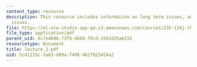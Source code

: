 ```yaml
---
content_type: resource
description: This resource includes information on long term issues, and near term
  issues.
file: https://ol-ocw-studio-app-qa.s3.amazonaws.com/courses/21h-116j-the-civil-war-and-reconstruction-fall-2005/5c41115c3a63d89a7408462f023454a2_lecture_2.pdf
file_type: application/pdf
parent_uid: dc7e4b06-73f9-4669-f9cd-1562d25ab215
resourcetype: Document
title: lecture_2.pdf
uid: 5c41115c-3a63-d89a-7408-462f023454a2
---
```

